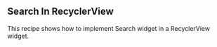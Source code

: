 ## Search In RecyclerView

This recipe shows how to implement Search widget in a RecyclerView widget.